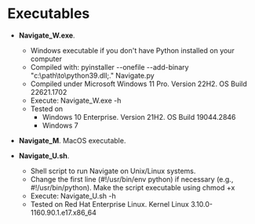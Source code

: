 # Executables







* **Navigate_W.exe**. 
  * Windows executable if you don't have Python installed on your computer
  * Compiled with: pyinstaller --onefile --add-binary "c:\path\to\python39.dll;." Navigate.py
  * Compiled under Microsoft Windows 11 Pro. Version 22H2. OS Build 22621.1702
  * Execute: Navigate_W.exe -h
  * Tested on 
    * Windows 10 Enterprise. Version 21H2. OS Build 19044.2846
    * Windows 7





* **Navigate_M**. MacOS executable.





* **Navigate_U.sh**. 
  * Shell script to run Navigate on Unix/Linux systems. 
  * Change the first line (#!/usr/bin/env python) if necessary (e.g., #!/usr/bin/python). Make the script executable using chmod +x
  * Execute: Navigate_U.sh -h
  * Tested on Red Hat Enterprise Linux. Kernel Linux 3.10.0-1160.90.1.e17.x86_64
